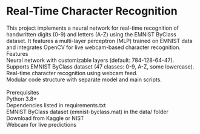 # Real-Time Character Recognition

This project implements a neural network for real-time recognition of handwritten digits (0-9) and letters (A-Z) using the EMNIST ByClass dataset. It features a multi-layer perceptron (MLP) trained on EMNIST data and integrates OpenCV for live webcam-based character recognition.
<br>
Features<br>
Neural network with customizable layers (default: 784-128-64-47).<br>
Supports EMNIST ByClass dataset (47 classes: 0-9, A-Z, some lowercase).<br>
Real-time character recognition using webcam feed.<br>
Modular code structure with separate model and main scripts.<br><br>
Prerequisites<br>
Python 3.8+<br>
Dependencies listed in requirements.txt<br>
EMNIST ByClass dataset (emnist-byclass.mat) in the data/ folder<br>
Download from Kaggle or NIST<br>
Webcam for live predictions
